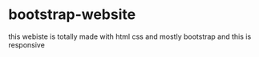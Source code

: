 # bootstrap-website
this webiste is totally made with html css and mostly bootstrap and this is responsive
